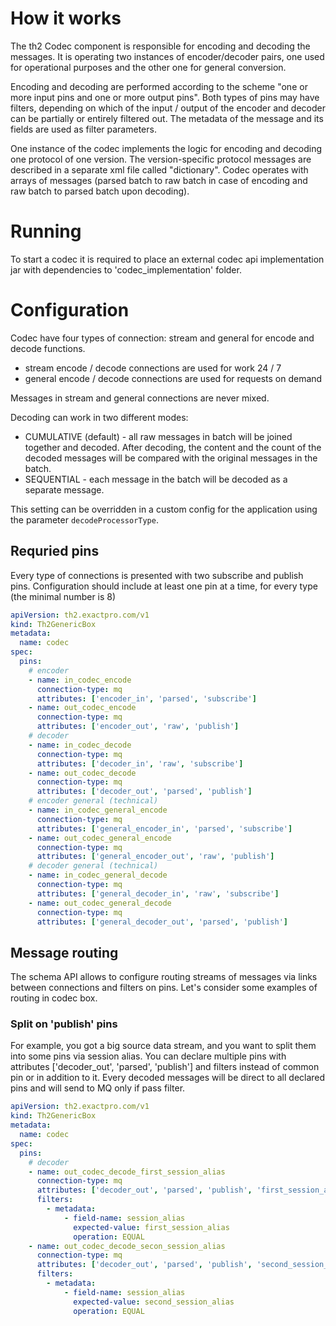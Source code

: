 # How it works

The th2 Codec component is responsible for encoding and decoding the messages. It is operating two instances of encoder/decoder pairs, one used for operational purposes and the other one for general conversion.

Encoding and decoding are performed according to the scheme "one or more input pins and one or more output pins". Both types of pins may have filters, depending on which of the input / output of the encoder and decoder can be partially or entirely filtered out. The metadata of the message and its fields are used as filter parameters.

One instance of the codec implements the logic for encoding and decoding one protocol of one version. The version-specific protocol messages are described in a separate xml file called "dictionary".
Codec operates with arrays of messages (parsed batch to raw batch in case of encoding and raw batch to parsed batch upon decoding).

# Running

To start a codec it is required to place an external codec api implementation jar with dependencies to 'codec_implementation' folder.

# Configuration

Codec have four types of connection: stream and general for encode and decode functions.

* stream encode / decode connections are used for work 24 / 7
* general encode / decode connections are used for requests on demand

Messages in stream and general connections are never mixed. 

Decoding can work in two different modes:
+ CUMULATIVE (default) - all raw messages in batch will be joined together and decoded. After decoding, the content and the count of the decoded messages will be compared with the original messages in the batch.
+ SEQUENTIAL - each message in the batch will be decoded as a separate message.

This setting can be overridden in a custom config for the application using the parameter `decodeProcessorType`.

## Requried pins

Every type of connections is presented with two subscribe and publish pins. 
Configuration should include at least one pin at a time, for every type (the minimal number is 8)

```yaml
apiVersion: th2.exactpro.com/v1
kind: Th2GenericBox
metadata:
  name: codec
spec:
  pins:
    # encoder
    - name: in_codec_encode
      connection-type: mq
      attributes: ['encoder_in', 'parsed', 'subscribe']
    - name: out_codec_encode
      connection-type: mq
      attributes: ['encoder_out', 'raw', 'publish']
    # decoder
    - name: in_codec_decode
      connection-type: mq
      attributes: ['decoder_in', 'raw', 'subscribe']
    - name: out_codec_decode
      connection-type: mq
      attributes: ['decoder_out', 'parsed', 'publish']
    # encoder general (technical)
    - name: in_codec_general_encode
      connection-type: mq
      attributes: ['general_encoder_in', 'parsed', 'subscribe']
    - name: out_codec_general_encode
      connection-type: mq
      attributes: ['general_encoder_out', 'raw', 'publish']
    # decoder general (technical)
    - name: in_codec_general_decode
      connection-type: mq
      attributes: ['general_decoder_in', 'raw', 'subscribe']
    - name: out_codec_general_decode
      connection-type: mq
      attributes: ['general_decoder_out', 'parsed', 'publish']
```

## Message routing

The schema API allows to configure routing streams of messages via links between connections and filters on pins.
Let's consider some examples of routing in codec box.

### Split on 'publish' pins

For example, you got a big source data stream, and you want to split them into some pins via session alias.
You can declare multiple pins with attributes ['decoder_out', 'parsed', 'publish'] and filters instead of common pin or in addition to it.
Every decoded messages will be direct to all declared pins and will send to MQ only if pass filter.

```yaml
apiVersion: th2.exactpro.com/v1
kind: Th2GenericBox
metadata:
  name: codec
spec:
  pins:
    # decoder
    - name: out_codec_decode_first_session_alias
      connection-type: mq
      attributes: ['decoder_out', 'parsed', 'publish', 'first_session_alias']
      filters:
        - metadata:
            - field-name: session_alias
              expected-value: first_session_alias
              operation: EQUAL
    - name: out_codec_decode_secon_session_alias
      connection-type: mq
      attributes: ['decoder_out', 'parsed', 'publish', 'second_session_alias']
      filters:
        - metadata:
            - field-name: session_alias
              expected-value: second_session_alias
              operation: EQUAL
```

